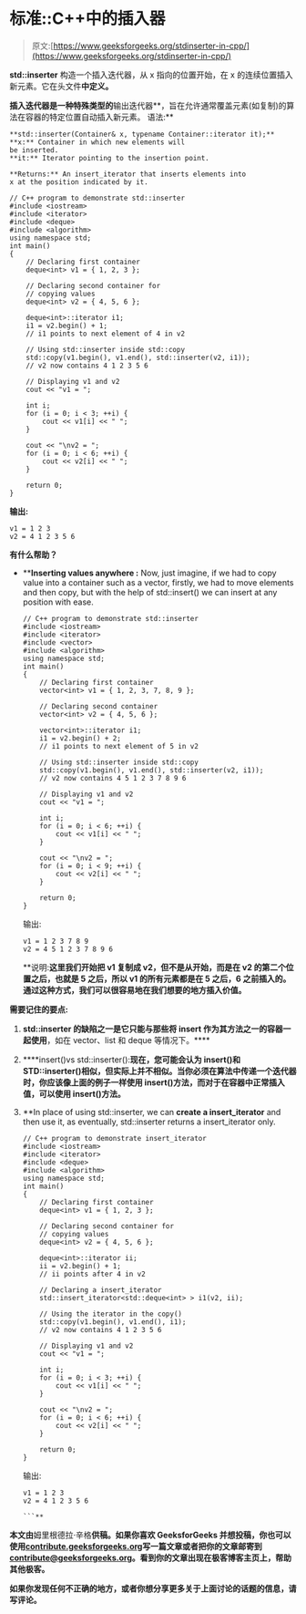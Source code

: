 # 标准::C++中的插入器

> 原文:[https://www.geeksforgeeks.org/stdinserter-in-cpp/](https://www.geeksforgeeks.org/stdinserter-in-cpp/)

**std::inserter** 构造一个插入迭代器，从 x 指向的位置开始，在 x 的连续位置插入新元素。它在头文件**中定义。**

**插入迭代器是一种特殊类型的**输出迭代器**，旨在允许通常覆盖元素(如复制)的算法在容器的特定位置自动插入新元素。
语法:**

```
**std::inserter(Container& x, typename Container::iterator it);**
**x:** Container in which new elements will 
be inserted.
**it:** Iterator pointing to the insertion point.

**Returns:** An insert_iterator that inserts elements into 
x at the position indicated by it. 
```

```
// C++ program to demonstrate std::inserter
#include <iostream>
#include <iterator>
#include <deque>
#include <algorithm>
using namespace std;
int main()
{
    // Declaring first container
    deque<int> v1 = { 1, 2, 3 };

    // Declaring second container for
    // copying values
    deque<int> v2 = { 4, 5, 6 };

    deque<int>::iterator i1;
    i1 = v2.begin() + 1;
    // i1 points to next element of 4 in v2

    // Using std::inserter inside std::copy
    std::copy(v1.begin(), v1.end(), std::inserter(v2, i1));
    // v2 now contains 4 1 2 3 5 6

    // Displaying v1 and v2
    cout << "v1 = ";

    int i;
    for (i = 0; i < 3; ++i) {
        cout << v1[i] << " ";
    }

    cout << "\nv2 = ";
    for (i = 0; i < 6; ++i) {
        cout << v2[i] << " ";
    }

    return 0;
}
```

**输出:**

```
v1 = 1 2 3
v2 = 4 1 2 3 5 6 
```

****有什么帮助？****

*   ****Inserting values anywhere :** Now, just imagine, if we had to copy value into a container such as a vector, firstly, we had to move elements and then copy, but with the help of std::insert() we can insert at any position with ease.

    ```
    // C++ program to demonstrate std::inserter
    #include <iostream>
    #include <iterator>
    #include <vector>
    #include <algorithm>
    using namespace std;
    int main()
    {
        // Declaring first container
        vector<int> v1 = { 1, 2, 3, 7, 8, 9 };

        // Declaring second container
        vector<int> v2 = { 4, 5, 6 };

        vector<int>::iterator i1;
        i1 = v2.begin() + 2;
        // i1 points to next element of 5 in v2

        // Using std::inserter inside std::copy
        std::copy(v1.begin(), v1.end(), std::inserter(v2, i1));
        // v2 now contains 4 5 1 2 3 7 8 9 6

        // Displaying v1 and v2
        cout << "v1 = ";

        int i;
        for (i = 0; i < 6; ++i) {
            cout << v1[i] << " ";
        }

        cout << "\nv2 = ";
        for (i = 0; i < 9; ++i) {
            cout << v2[i] << " ";
        }

        return 0;
    }
    ```

    输出:

    ```
    v1 = 1 2 3 7 8 9
    v2 = 4 5 1 2 3 7 8 9 6

    ```

    **说明:**这里我们开始把 v1 复制成 v2，但不是从开始，而是在 v2 的第二个位置之后，也就是 5 之后，所以 v1 的所有元素都是在 5 之后，6 之前插入的。通过这种方式，我们可以很容易地在我们想要的地方插入价值。** 

****需要记住的要点:****

1.  **std::inserter 的缺陷之一是它只能与那些将 insert 作为其方法之一的容器一起使用**，如在 vector、list 和 deque 等情况下。****
2.  ****insert()vs std::inserter():**现在，您可能会认为 insert()和 STD::inserter()相似，但实际上并不相似。当你必须在算法中传递一个迭代器时，你应该像上面的例子一样使用 insert()方法，而对于在容器中正常插入值，可以使用 insert()方法。**
3.  **In place of using std::inserter, we can **create a insert_iterator** and then use it, as eventually, std::inserter returns a insert_iterator only.

    ```
    // C++ program to demonstrate insert_iterator
    #include <iostream>
    #include <iterator>
    #include <deque>
    #include <algorithm>
    using namespace std;
    int main()
    {
        // Declaring first container
        deque<int> v1 = { 1, 2, 3 };

        // Declaring second container for
        // copying values
        deque<int> v2 = { 4, 5, 6 };

        deque<int>::iterator ii;
        ii = v2.begin() + 1;
        // ii points after 4 in v2

        // Declaring a insert_iterator
        std::insert_iterator<std::deque<int> > i1(v2, ii);

        // Using the iterator in the copy()
        std::copy(v1.begin(), v1.end(), i1);
        // v2 now contains 4 1 2 3 5 6

        // Displaying v1 and v2
        cout << "v1 = ";

        int i;
        for (i = 0; i < 3; ++i) {
            cout << v1[i] << " ";
        }

        cout << "\nv2 = ";
        for (i = 0; i < 6; ++i) {
            cout << v2[i] << " ";
        }

        return 0;
    }
    ```

    输出:

    ```
    v1 = 1 2 3
    v2 = 4 1 2 3 5 6

    ```** 

**本文由**姆里根德拉·辛格**供稿。如果你喜欢 GeeksforGeeks 并想投稿，你也可以使用[contribute.geeksforgeeks.org](http://www.contribute.geeksforgeeks.org)写一篇文章或者把你的文章邮寄到 contribute@geeksforgeeks.org。看到你的文章出现在极客博客主页上，帮助其他极客。**

**如果你发现任何不正确的地方，或者你想分享更多关于上面讨论的话题的信息，请写评论。**